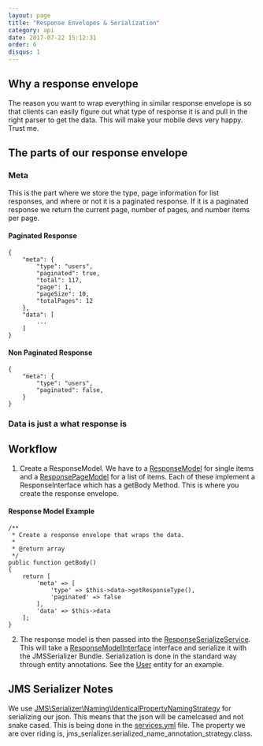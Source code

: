 ```yaml
---
layout: page
title: "Response Envelopes & Serialization"
category: api
date: 2017-07-22 15:12:31
order: 6
disqus: 1
---
```



## Why a response envelope

The reason you want to wrap everything in similar response envelope is so that clients can easily figure out what type of response it is and pull in the right parser to get the data.  This will make your mobile devs very happy.  Trust me.

## The parts of our response envelope

### Meta

This is the part where we store the type, page information for list responses, and where or not it is a paginated response.  If it is a paginated response we return the current page, number of pages, and number items per page.

#### Paginated Response
```
{
    "meta": {
        "type": "users",
        "paginated": true,
        "total": 117,
        "page": 1,
        "pageSize": 10,
        "totalPages": 12
    },
    "data": [
        ...
    ]
}
```

#### Non Paginated Response

```
{
    "meta": {
        "type": "users",
        "paginated": false,
    }
}

```

### Data is just a what response is

## Workflow

1) Create a ResponseModel.  We have to a [ResponseModel]() for single items and a [ResponsePageModel]() for a list of items.  Each of these implement a ResponseInterface which has a getBody Method.  This is where you create the response envelope.  

#### Response Model Example

```
/**
 * Create a response envelope that wraps the data.
 *
 * @return array
 */
public function getBody()
{
    return [
        'meta' => [
            'type' => $this->data->getResponseType(),
            'paginated' => false
        ],
        'data' => $this->data
    ];
}
```

2) The response model is then passed into the [ResponseSerializeService]().  This will take a [ResponseModelInterface]() interface and serialize it with the JMSSerializer Bundle.  Serialization is done in the standard way through entity annotations.  See the [User]() entity for an example.
 
 
 ## JMS Serializer Notes
 
 We use [JMS\Serializer\Naming\IdenticalPropertyNamingStrategy](https://knpuniversity.com/screencast/symfony-rest/serializer-basics) for serializing our json.  This means that the json will be camelcased and not snake cased.  This is being done in the [services.yml](https://github.com/phptuts/starterkitforsymfony/blob/master/app/config/services.yml#L5) file.  The property we are over riding is,  jms_serializer.serialized_name_annotation_strategy.class.
 
 
 